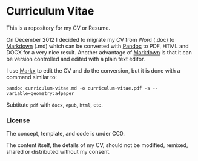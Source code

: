 # Curriculum Vitae

This is a repository for my CV or Resume.

On December 2012 I decided to migrate my CV from Word (.doc) to [Markdown] (.md) which can be converted with [Pandoc] to PDF, HTML and DOCX for a very nice result. Another advantage of [Markdown] is that it can be version controlled and edited with a plain text editor. 

I use [Markx] to edit the CV and do the conversion, but it is done with a command similar to:

    pandoc curriculum-vitae.md -o curriculum-vitae.pdf -s --variable=geometry:a4paper

Subtitute `pdf` with `docx`, `epub`, `html`, etc.

### License

The concept, template, and code is under CC0.

The content itself, the details of my CV, should not be modified, remixed, shared or distributed without my consent.

[Markdown]: http://daringfireball.net/projects/markdown/
[Pandoc]: http://johnmacfarlane.net/pandoc
[Markx]: https://github.com/yoavram/markx